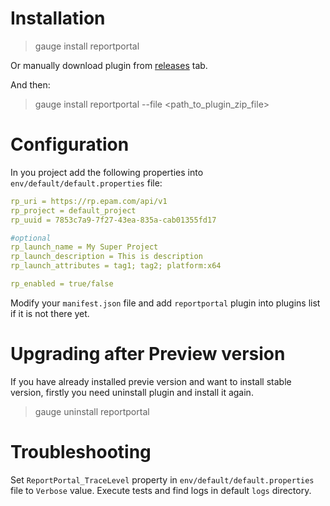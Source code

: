 # Installation

> gauge install reportportal

Or manually download plugin from [releases](https://github.com/reportportal/agent-net-gauge/releases) tab.

And then:
> gauge install reportportal --file <path_to_plugin_zip_file>

# Configuration

In you project add the following properties into `env/default/default.properties` file:
```yml
rp_uri = https://rp.epam.com/api/v1
rp_project = default_project
rp_uuid = 7853c7a9-7f27-43ea-835a-cab01355fd17

#optional
rp_launch_name = My Super Project
rp_launch_description = This is description
rp_launch_attributes = tag1; tag2; platform:x64

rp_enabled = true/false
```

Modify your `manifest.json` file and add `reportportal` plugin into plugins list if it is not there yet.

# Upgrading after Preview version

If you have already installed previe version and want to install stable version, firstly you need uninstall plugin and install it again.

> gauge uninstall reportportal

# Troubleshooting

Set `ReportPortal_TraceLevel` property in `env/default/default.properties` file to `Verbose` value. Execute tests and find logs in default `logs` directory.